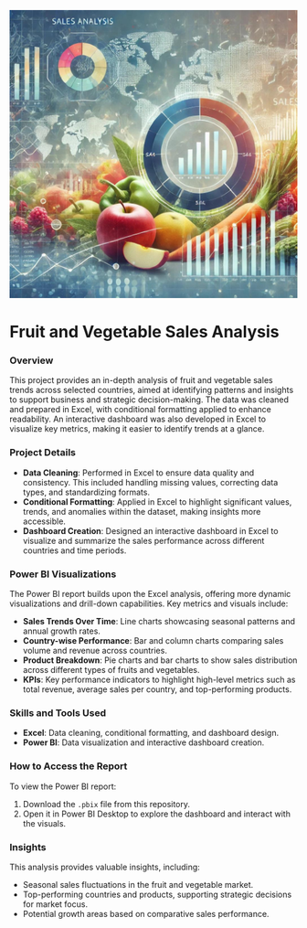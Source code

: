 ![Sales Preview](ForReadme.jpg)


# Fruit and Vegetable Sales Analysis

### Overview
This project provides an in-depth analysis of fruit and vegetable sales trends across selected countries, aimed at identifying patterns and insights to support business and strategic decision-making. The data was cleaned and prepared in Excel, with conditional formatting applied to enhance readability. An interactive dashboard was also developed in Excel to visualize key metrics, making it easier to identify trends at a glance.

### Project Details
- **Data Cleaning**: Performed in Excel to ensure data quality and consistency. This included handling missing values, correcting data types, and standardizing formats.
- **Conditional Formatting**: Applied in Excel to highlight significant values, trends, and anomalies within the dataset, making insights more accessible.
- **Dashboard Creation**: Designed an interactive dashboard in Excel to visualize and summarize the sales performance across different countries and time periods.

### Power BI Visualizations
The Power BI report builds upon the Excel analysis, offering more dynamic visualizations and drill-down capabilities. Key metrics and visuals include:
- **Sales Trends Over Time**: Line charts showcasing seasonal patterns and annual growth rates.
- **Country-wise Performance**: Bar and column charts comparing sales volume and revenue across countries.
- **Product Breakdown**: Pie charts and bar charts to show sales distribution across different types of fruits and vegetables.
- **KPIs**: Key performance indicators to highlight high-level metrics such as total revenue, average sales per country, and top-performing products.

### Skills and Tools Used
- **Excel**: Data cleaning, conditional formatting, and dashboard design.
- **Power BI**: Data visualization and interactive dashboard creation.

### How to Access the Report
To view the Power BI report:
1. Download the `.pbix` file from this repository.
2. Open it in Power BI Desktop to explore the dashboard and interact with the visuals.

### Insights
This analysis provides valuable insights, including:
- Seasonal sales fluctuations in the fruit and vegetable market.
- Top-performing countries and products, supporting strategic decisions for market focus.
- Potential growth areas based on comparative sales performance.
